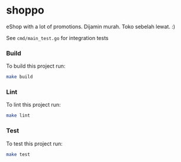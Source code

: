 # shoppo

eShop with a lot of promotions. Dijamin murah. Toko sebelah lewat. :)

See `cmd/main_test.go` for integration tests

### Build

To build this project run:

```bash
make build
```

### Lint

To lint this project run:

```bash
make lint
```

### Test

To test this project run:

```bash
make test
```
